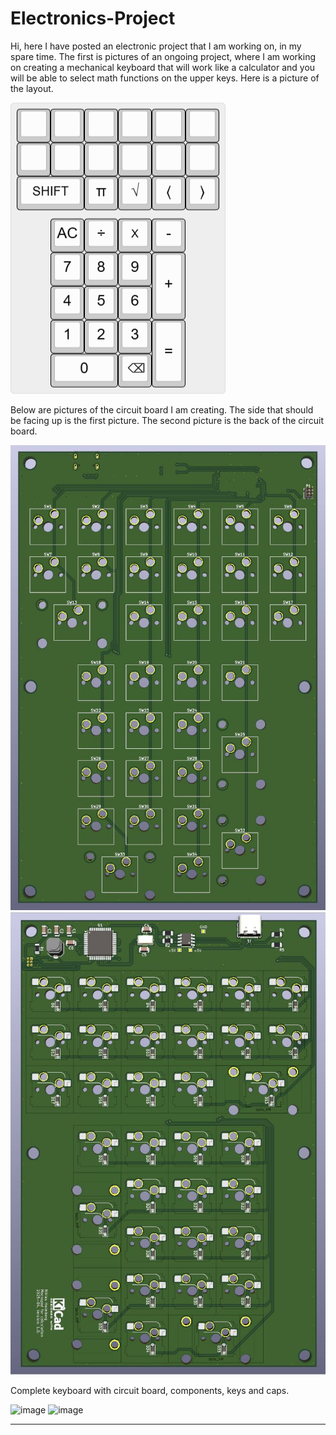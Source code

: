 # Electronics-Project
Hi, here I have posted an electronic project that I am working on, in my spare time.
The first is pictures of an ongoing project, where I am working on creating a mechanical keyboard
that will work like a calculator and you will be able to select math functions on the upper keys.
Here is a picture of the layout.

![keyboard](images/keyboard-layout-02.png)

Below are pictures of the circuit board I am creating. The side that should be facing up is the first picture.
The second picture is the back of the circuit board.

![keyboard](images/PCB-3D-05.JPG)
![keyboard](images/PCB-3D-06.JPG)

Complete keyboard with circuit board, components, keys and caps.

<img width="800" height="1067" alt="image" src="https://github.com/user-attachments/assets/9f97eed6-e929-4f23-acc1-92b748429fa1" />
<img width="800" height="1067" alt="image" src="https://github.com/user-attachments/assets/84d3b720-d048-4d42-bdb3-c3a242ca0c5d" />

---

